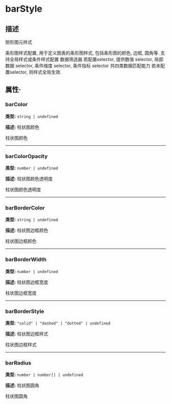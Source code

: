 # barStyle
## 描述
矩形图元样式

条形图样式配置, 用于定义图表的条形图样式, 包括条形图的颜色, 边框, 圆角等.
支持全局样式或条件样式配置
数据筛选器
若配置selector, 提供数值 selector, 局部数据 selector, 条件维度 selector, 条件指标 selector 共四类数据匹配能力
若未配置selector, 则样式全局生效.


## 属性·

### barColor

**类型:** `string | undefined`

**描述:**
柱状图颜色

柱状图颜色

---

### barColorOpacity

**类型:** `number | undefined`

**描述:**
柱状图颜色透明度

柱状图颜色透明度

---

### barBorderColor

**类型:** `string | undefined`

**描述:**
柱状图边框颜色

柱状图边框颜色

---

### barBorderWidth

**类型:** `number | undefined`

**描述:**
柱状图边框宽度

柱状图边框宽度

---

### barBorderStyle

**类型:** `"solid" | "dashed" | "dotted" | undefined`

**描述:**
柱状图边框样式

柱状图边框样式

---

### barRadius

**类型:** `number | number[] | undefined`

**描述:**
柱状图圆角

柱状图圆角